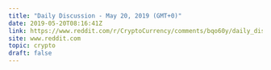 ```yaml
---
title: "Daily Discussion - May 20, 2019 (GMT+0)"
date: 2019-05-20T08:16:41Z
link: https://www.reddit.com/r/CryptoCurrency/comments/bqo60y/daily_discussion_may_20_2019_gmt0/?utm_medium=RSS&utm_source=hune
site: www.reddit.com
topic: crypto
draft: false
---
```

